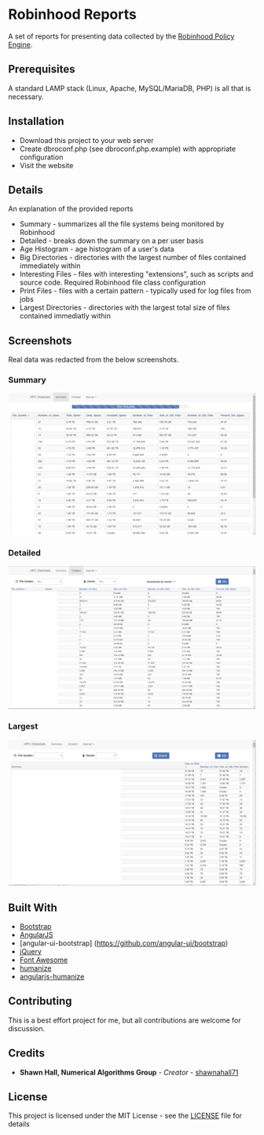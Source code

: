 # Robinhood Reports

A set of reports for presenting data collected by the [Robinhood Policy
Engine](https://github.com/cea-hpc/robinhood).

## Prerequisites

A standard LAMP stack (Linux, Apache, MySQL/MariaDB, PHP) is all that is
necessary.

## Installation

* Download this project to your web server
* Create dbroconf.php (see dbroconf.php.example) with appropriate configuration
* Visit the website

## Details

An explanation of the provided reports

* Summary - summarizes all the file systems being monitored by Robinhood
* Detailed - breaks down the summary on a per user basis
* Age Histogram - age histogram of a user's data
* Big Directories - directories with the largest number of files contained
  immediately within
* Interesting Files - files with interesting "extensions", such as scripts and
  source code.  Required Robinhood file class configuration
* Print Files - files with a certain pattern - typically used for log files
  from jobs
* Largest Directories - directories with the largest total size of files
  contained immediatly within

## Screenshots

Real data was redacted from the below screenshots. 

### Summary

![Summary Page](screenshots/summary.png?raw=true)

### Detailed

![Detailed Page](screenshots/detailed.png?raw=true)

### Largest

![Largest Directories Page](screenshots/largest.png?raw=true)

## Built With

* [Bootstrap](https://github.com/twbs/bootstrap)
* [AngularJS](https://github.com/angular/angular.js)
* [angular-ui-bootstrap] (https://github.com/angular-ui/bootstrap)
* [jQuery](https://github.com/jquery/jquery)
* [Font Awesome](https://github.com/FortAwesome/Font-Awesome)
* [humanize](https://github.com/taijinlee/humanize)
* [angularjs-humanize](https://github.com/saymedia/angularjs-humanize)

## Contributing

This is a best effort project for me, but all contributions are welcome for
discussion.

## Credits

* **Shawn Hall, Numerical Algorithms Group** - *Creator* - [shawnahall71](https://github.com/shawnahall71)

## License

This project is licensed under the MIT License - see the [LICENSE](LICENSE) file for details

